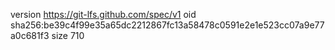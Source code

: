 version https://git-lfs.github.com/spec/v1
oid sha256:be39c4f99e35a65dc2212867fc13a58478c0591e2e1e523cc07a9e77a0c681f3
size 710
